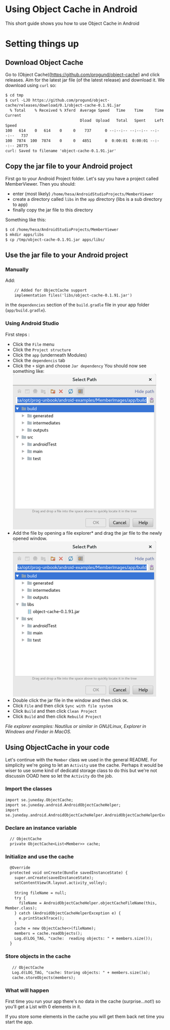 # Using Object Cache in Android

This short guide shows you how to use Object Cache in Android

# Setting things up

## Download Object Cache

Go to (Object Cache)[https://github.com/progund/object-cache] and click releases. Aim for the latest jar file (of the latest release) and download it. We download using ```curl``` so:

~~~
$ cd tmp
$ curl -LJO https://github.com/progund/object-cache/releases/download/0.1/object-cache-0.1.91.jar
  % Total    % Received % Xferd  Average Speed   Time    Time     Time  Current
                                 Dload  Upload   Total   Spent    Left  Speed
100   614    0   614    0     0    737      0 --:--:-- --:--:-- --:--:--   737
100  7874  100  7874    0     0   4851      0  0:00:01  0:00:01 --:--:-- 20775
curl: Saved to filename 'object-cache-0.1.91.jar'
~~~

## Copy the jar file to your Android project

First go to your Android Project folder. Let's say you have a project called MemberViewer. Then you should:

* enter (most likely) ```/home/hesa/AndroidStudioProjects/MemberViewer```
* create a directory called ```libs``` in the ```app``` directory (libs is a sub directory to app)
* finally copy the jar file to this directory

Something like this:

~~~
$ cd /home/hesa/AndroidStudioProjects/MemberViewer
$ mkdir apps/libs
$ cp /tmp/object-cache-0.1.91.jar apps/libs/
~~~

## Use the jar file to your Android project

### Manually

Add:
~~~
    // Added for ObjectCache support
    implementation files('libs/object-cache-0.1.91.jar')
~~~

in the ```dependencies``` section of the ```build.gradle``` file in your app folder (```app/build.gradle```).

### Using Android Studio

First steps :
* Click the ```File``` menu
* Click the ```Project structure```
* Click the ```app``` (underneath Modules)
* Click the ```dependencis``` tab
* Click the ```+``` sign and choose ```Jar dependency```
You should now see something like:
![Adding jar dependency - before add](images/add-dep-before.png)
* Add the file by opening a file explorer* and drag the jar file to the newly opened window.
![Adding jar dependency - after add](images/add-dep-after.png)
* Double click the jar file in the window and then click ```OK```.
* Click ```File``` and then click ```Sync with file system```
* Click ```Build``` and then click ```Clean Project```
* Click ```Build``` and then click ```Rebuild Project```

*File explorer examples: Nautilus or similar in GNU/Linux, Explorer in Windows and Finder in MacOS.*

## Using ObjectCache in your code

Let's continue with the <code>Member</code> class we used in the
general README. For simplicity we're going to let an
<code>Activity</code> use the cache. Perhaps it would be wiser to use some kind of dedicatd storage class to do this but we're not discussin OOAD here so let the <code>Activity</code> do the job.

### Import the classes

~~~
import se.juneday.ObjectCache;
import se.juneday.android.AndroidObjectCacheHelper;
import se.juneday.android.AndroidObjectCacheHelper.AndroidObjectCacheHelperException;
~~~

### Declare an instance variable

~~~
  // ObjectCache
  private ObjectCache<List<Member>> cache;
~~~

### Initialize and use the cache

~~~
  @Override
  protected void onCreate(Bundle savedInstanceState) {
    super.onCreate(savedInstanceState);
    setContentView(R.layout.activity_volley);

    String fileName = null;
    try {
      fileName = AndroidObjectCacheHelper.objectCacheFileName(this, Member.class);
    } catch (AndroidObjectCacheHelperException e) {
      e.printStackTrace();
    }
    cache = new ObjectCache<>(fileName);
    members = cache.readObjects();
    Log.d(LOG_TAG, "cache:  reading objects: " + members.size());
  }
~~~

### Store objects in the cache

~~~
   // ObjectCache
   Log.d(LOG_TAG, "cache: Storing objects: " + members.size()a);
   cache.storeObjects(members);
~~~

### What will happen

First time you run your app there's no data in the cache (surprise...not!) so you'll get a List with 0 elements in it. 

If you store some elements in the cache you will get them back net time you start the app.











